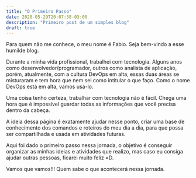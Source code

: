 ```yaml
---
title: "O Primeiro Passo"
date: 2020-05-29T20:07:38-03:00
description: "Primeiro post de um simples blog"
draft: true
---
```



Para quem não me conhece, o meu nome é Fabio. Seja bem-vindo a esse humilde blog.

Durante a minha vida profissional, trabalhei com tecnologia. Alguns anos como desenvolvedor/programador, outros como analista de aplicação, porém, atualmente, com a cultura DevOps em alta, essas duas áreas se misturaram e tem hora que nem sei como intitular o que faço. Como o nome DevOps está em alta, vamos usá-lo.

Uma coisa tenho certeza, trabalhar com tecnologia não é fácil. Chega uma hora que é impossível guardar todas as informações que você precisa dentro da cabeça.

A ideia dessa página é exatamente ajudar nesse ponto, criar uma base de conhecimento dos comandos e roteiros do meu dia a dia, para que possa ser compartilhada e usada em atividades futuras.

Aqui foi dado o primeiro passo nessa jornada, o objetivo é conseguir organizar as minhas ideias e atividades que realizo, mas caso eu consiga ajudar outras pessoas, ficarei muito feliz =D.

Vamos que vamos!!!
Quem sabe o que acontecerá nessa jornada.